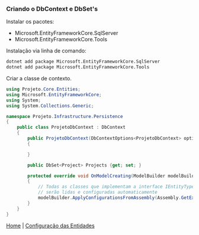 ### Criando o DbContext e DbSet's

Instalar os pacotes:

- Microsoft.EntityFrameworkCore.SqlServer
- Microsoft.EntityFrameworkCore.Tools

Instalação via linha de comando:

~~~sh
dotnet add package Microsoft.EntityFrameworkCore.SqlServer
dotnet add package Microsoft.EntityFrameworkCore.Tools
~~~

Criar a classe de contexto.

~~~c#
using Projeto.Core.Entities;
using Microsoft.EntityFrameworkCore;
using System;
using System.Collections.Generic;

namespace Projeto.Infrastructure.Persistence
{
    public class ProjetoDbContext : DbContext
    {
        public ProjetoDbContext(DbContextOptions<ProjetoDbContext> options) : base(options)
        {

        }

        public DbSet<Project> Projects {get; set; }

        protected override void OnModelCreating(ModelBuilder modelBuilder)
        {
            // Todas as classes que implementam a interface IEntityTypeConfiguration<T>
            // serão lidas e configuradas automaticamente
            modelBuilder.ApplyConfigurationsFromAssembly(Assembly.GetExecutingAssembly());
        }
    }
}
~~~

[Home](../README.md) | [Configuração das Entidades](/docs/configuracao-das-entidades.md)
